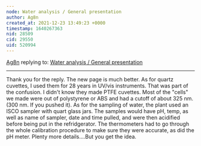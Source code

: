 ```yaml
---
node: Water analysis / General presentation
author: Ag8n
created_at: 2021-12-23 13:49:23 +0000
timestamp: 1640267363
nid: 28509
cid: 29550
uid: 520994
---
```




[Ag8n](../profile/Ag8n) replying to: [Water analysis / General presentation](../notes/xavcc/12-18-2021/water-analysis-general-presentation)

----
Thank you for the reply.  The new page is much better.  As for quartz cuvettes, I used them for 28 years in UV/vis instruments.  That was part of the confusion.  I didn't know they made PTFE cuvettes.  Most of the "cells" we made were out of polystyrene or ABS and had a cutoff of about 325 nm.  (300 nm. If you pushed it).  As for the sampling of water, the plant used an ISCO sampler with quart glass jars.  The samples would have pH, temp, as well as name of sampler, date and time pulled, and were then acidified before being put in the refridgerator.  The thermometers had to go through the whole calibration procedure to make sure they were accurate, as did the pH meter. Plenty more details....But you get the idea.